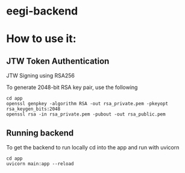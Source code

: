 # eegi-backend

# How to use it:

## JTW Token Authentication

JTW Signing using RSA256

To generate 2048-bit RSA key pair, use the following
```
cd app
openssl genpkey -algorithm RSA -out rsa_private.pem -pkeyopt rsa_keygen_bits:2048
openssl rsa -in rsa_private.pem -pubout -out rsa_public.pem
```

## Running backend

To get the backend to run locally cd into the app and run with uvicorn

```
cd app
uvicorn main:app --reload
```